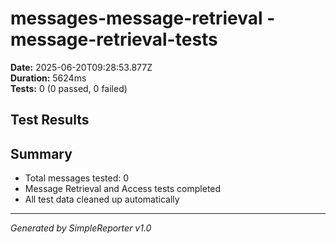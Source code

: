 # messages-message-retrieval - message-retrieval-tests

**Date:** 2025-06-20T09:28:53.877Z  
**Duration:** 5624ms  
**Tests:** 0 (0 passed, 0 failed)

## Test Results



## Summary

- Total messages tested: 0
- Message Retrieval and Access tests completed
- All test data cleaned up automatically

---
*Generated by SimpleReporter v1.0*
